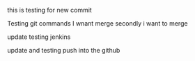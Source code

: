 
this is testing for new commit


Testing git commands
 I wnant merge 
secondly i want to merge

update testing jenkins


update and testing push into the github
